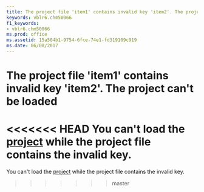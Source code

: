 ```yaml
---
title: The project file 'item1' contains invalid key 'item2'. The project can't be loaded
keywords: vblr6.chm50066
f1_keywords:
- vblr6.chm50066
ms.prod: office
ms.assetid: 15a504b1-9754-6fce-74e1-fd319109c919
ms.date: 06/08/2017
---
```



# The project file 'item1' contains invalid key 'item2'. The project can't be loaded

<<<<<<< HEAD
You can't load the [project](../../Glossary/vbe-glossary.md) while the project file contains the invalid key.
=======
You can't load the [project](../../Glossary/vbe-glossary.md#project) while the project file contains the invalid key.
>>>>>>> master


